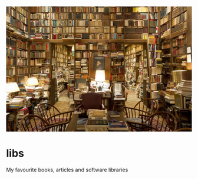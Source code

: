 ![My favourite library](pics/Library.jpg)

# libs
My favourite books, articles and software libraries
